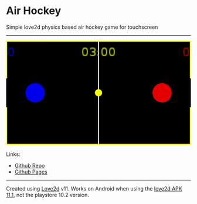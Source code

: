 # Air Hockey

Simple love2d physics based air hockey game for touchscreen

----

![Air Hockey](air-hockey.gif?raw=true "Air Hockey")

Links:
* [Github Repo](https://github.com/mikelduke/air-hockey)
* [Github Pages](https://mikelduke.github.io/air-hockey/)

----

Created using [Love2d](http://love2d.org) v11. Works on Android when using the [love2d APK 11.1](https://bitbucket.org/rude/love/downloads/), not the playstore 10.2 version.
